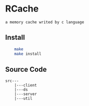 # RCache

    a memory cache writed by c language

## Install

```bash
    make
    make install
```

## Source Code

    src---
        |---client
        |---ds
        |---server
        |---util
